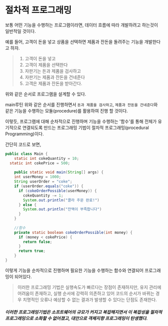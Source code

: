 # 절차적 프로그래밍

보통 어떤 기능을 수행하는 프로그램이라면, 데이터 흐름에 따라 개발하려고 하는것이 일반적일 것이다.

예를 들어, 고객이 돈을 넣고 상품을 선택하면 제품과 잔돈을 돌려주는 기능을 개발한다고 하자.

>1. 고객이 돈을 넣고
>2. 고객이 제품을 선택한다
>3. 자판기는 돈과 제품을 검사하고
>4. 자판기는 제품과 잔돈을 건네준다
>5. 고객은 제품과 잔돈을 받아간다.

위와 같은 순서로 프로그램을 설계할 수 있다.

main루틴 위와 같은 순서를 진행하면서 `돈과 제품을 검사하고`, `제품과 잔돈을 건네준다`와 같은 기능을 수행하는 모듈(procedure)를 활용하여 진행 할 것이다.

이렇듯, 프로그램에 대해 순차적으로 진행하며 기능을 수행하는 '함수'를 통해 전체가 유기적으로 연결되도록 만드는 프로그래밍 기법이 절차적 프로그래밍(procedural Programming)이다.

간단히 코드로 보면,

```java
public class Main {
	static int cokeQuantity = 10;
  static int cokePrice = 500;
  
	public static void main(String[] args) {
    int userMoney = 1000;
    String userOrder = "coke";
    if (userOrder.equals("coke")) {
      if (cokeOrderPossible(userMoney)) {
        cokeQuantity -= 1;
        System.out.println("콜라 주문 완료!")
      } else {
        System.out.println("잔액이 부족합니다")
      }
    }
	
    //함수
    private static boolean cokeOrderPossible(int money) {
      if (money < cokePrice) {
        return false;
      }
      return true;
    }
}
```

이렇게 기능을 순차적으로 진행하며 필요한 기능을 수행하는 함수와 연결되어 프로그래밍이 되어있다.

> 이러한 프로그래밍 기법은 실행속도가 빠르다는 장점이 존재하지만, 유지 관리에 어려움이 존재하고, 실행 순서에 강력히 의존하고 있어 코드의 순서가 바뀌는 경우 치명적인 오류나 예상할 수 없는 결과가 발생할 수 있다는 단점도 존재한다.

##### 이러한 프로그래밍기법은 소프트웨어의 규모가 커지고 복잡해지면서 이 복잡성을 절차적 프로그래밍으로 소화할 수 없어졌고, 대안으로 객체지향 프로그래밍이 탄생했다.





